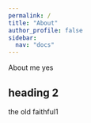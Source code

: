 ```yaml
---
permalink: /
title: "About"
author_profile: false
sidebar:
  nav: "docs"
---
```


About me yes

## heading 2

the old faithful1
